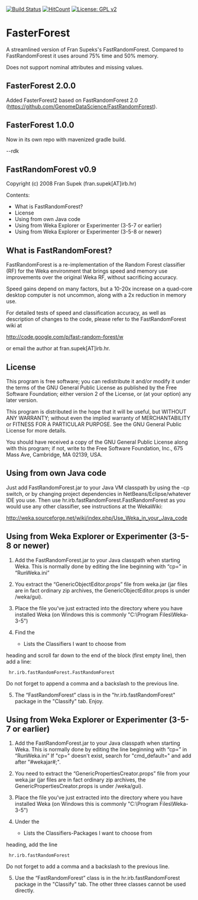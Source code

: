 [![Build Status](https://travis-ci.org/rdk/FasterForest.svg?branch=master)](https://travis-ci.org/rdk/FasterForest)
[![HitCount](http://hits.dwyl.io/rdk/FasterForest.svg)](http://hits.dwyl.io/rdk/FasterForest)
[![License: GPL v2](https://img.shields.io/badge/License-GPL%20v2-blue.svg)](https://www.gnu.org/licenses/old-licenses/gpl-2.0.en.html)

FasterForest
==============

A streamlined version of Fran Supeks's FastRandomForest.
Compared to FastRandomForest it uses around 75% time and 50% memory.

Does not support nominal attributes and missing values.

FasterForest 2.0.0
--------------------

Added FasterForest2 based on FastRandomForest 2.0 (https://github.com/GenomeDataScience/FastRandomForest).

FasterForest 1.0.0
--------------------

Now in its own repo with mavenized gradle build.

--rdk


FastRandomForest v0.9
---------------------
Copyright (c) 2008 Fran Supek (fran.supek[AT]irb.hr)

Contents:
* What is FastRandomForest?
* License
* Using from own Java code
* Using from Weka Explorer or Experimenter (3-5-7 or earlier)
* Using from Weka Explorer or Experimenter (3-5-8 or newer)



What is FastRandomForest?
-------------------------

FastRandomForest is a re-implementation of the Random Forest classifier (RF)
for the Weka environment that brings speed and memory use improvements over the 
original Weka RF, without sacrificing accuracy.

Speed gains depend on many factors, but a 10-20x increase on a quad-core desktop
computer is not uncommon, along with a 2x reduction in memory use.
 
For detailed tests of speed and classification accuracy, as well as description 
of changes to the code, please refer to the FastRandomForest wiki at

http://code.google.com/p/fast-random-forest/w

or email the author at fran.supek[AT]irb.hr.


License
-------

This program is free software; you can redistribute it and/or modify it under 
the terms of the GNU General Public License as published by the Free Software 
Foundation; either version 2 of the License, or (at your option) any later 
version.
 
This program is distributed in the hope that it will be useful, but WITHOUT ANY 
WARRANTY; without even the implied warranty of MERCHANTABILITY or FITNESS FOR A 
PARTICULAR PURPOSE.  See the GNU General Public License for more details.
 
You should have received a copy of the GNU General Public License along with 
this program; if not, write to the Free Software Foundation, Inc., 675 Mass 
Ave, Cambridge, MA 02139, USA.



Using from own Java code
------------------------

Just add FastRandomForest.jar to your Java VM classpath by using the -cp 
switch, or by changing project dependencies in NetBeans/Eclipse/whatever IDE 
you use. Then use hr.irb.fastRandomForest.FastRandomForest as you would use 
any other classifier, see instructions at the WekaWiki:

http://weka.sourceforge.net/wiki/index.php/Use_Weka_in_your_Java_code 



Using from Weka Explorer or Experimenter (3-5-8 or newer)
---------------------------------------------------------

1. Add the FastRandomForest.jar to your Java classpath when starting Weka. This
is normally done by editing the line beginning with “cp=” in “RunWeka.ini”

2. You extract the “GenericObjectEditor.props” file from weka.jar
(jar files are in fact ordinary zip archives, the GenericObjectEditor.props is
under /weka/gui).

3. Place the file you've just extracted into the directory where you have
installed Weka (on Windows this is commonly "C:\Program Files\Weka-3-5")

4. Find the

     * Lists the Classifiers I want to choose from

heading and scroll far down to the end of the block (first empty line), then
add a line:

     hr.irb.fastRandomForest.FastRandomForest

Do not forget to append a comma and a backslash to the previous line.

5. The “FastRandomForest” class is in the "hr.irb.fastRandomForest" package
in the "Classify" tab. Enjoy.


 
Using from Weka Explorer or Experimenter (3-5-7 or earlier)
-----------------------------------------------------------

1. Add the FastRandomForest.jar to your Java classpath when starting Weka. This 
is normally done by editing the line beginning with “cp=” in “RunWeka.ini”
If "cp=" doesn't exist, search for "cmd_default=" and add after "#wekajar#;".

2. You need to extract the “GenericPropertiesCreator.props” file from your 
weka.jar (jar files are in fact ordinary zip archives, the 
GenericPropertiesCreator.props is under /weka/gui).

3. Place the file you've just extracted into the directory where you have
installed Weka (on Windows this is commonly "C:\Program Files\Weka-3-5")

4. Under the

     * Lists the Classifiers-Packages I want to choose from

heading, add the line

     hr.irb.fastRandomForest

Do not forget to add a comma and a backslash to the previous line.

5. Use the “FastRandomForest” class is in the hr.irb.fastRandomForest
package in the "Classify" tab. The other three classes cannot be used directly.


